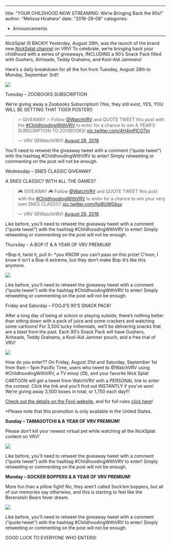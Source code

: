 
---
title: "YOUR CHILDHOOD NOW STREAMING: We’re Bringing Back the 90s!"
author: "Melissa Hirahara"
date: "2018-29-08"
categories:
- Announcements
---

NickSplat IS BACK!!! Yesterday, August 28th, was the launch of the brand new[ NickSplat channel](https://vrv.co/nicksplat) on VRV! To celebrate, we&#8217;re bringing back your childhood with a series of giveaways, INCLUDING a 90&#8217;s Snack Pack filled with Gushers, Airheads, Teddy Grahams, and Kool-Aid Jammers!

Here’s a daily breakdown for all the fun from Tuesday, August 28th to Monday, September 3rd!!

![](https://i1.wp.com/vrvblog.co/wp-content/uploads/2018/08/Childhooding-Giveaway-Calendar-16_9-1.png?resize=1170%2C658&#038;ssl=1)

Tuesday &#8211; ZOOBOOKS SUBSCRIPTION

We&#8217;re giving away a Zoobooks Subscription! (Yes, they still exist, YES, YOU WILL BE GETTING THAT TIGER POSTER!)

> 🔥 GIVEAWAY 🔥 Follow [@WatchVRV](https://twitter.com/WatchVRV?ref_src=twsrc%5Etfw) and QUOTE TWEET this post with the [#ChildhoodingWithVRV](https://twitter.com/hashtag/ChildhoodingWithVRV?src=hash&amp;ref_src=twsrc%5Etfw) to enter for a chance to win A YEAR&#8217;S SUBSCRIPTION TO ZOOBOOKS! [pic.twitter.com/4H4mPICOTm](https://t.co/4H4mPICOTm)
> 
> — VRV (@WatchVRV) [August 28, 2018](https://twitter.com/WatchVRV/status/1034567398802698242?ref_src=twsrc%5Etfw)

You&#8217;ll need to retweet the giveaway tweet with a comment (&#8220;quote tweet&#8221;) with the hashtag #ChildhoodingWithVRV to enter! Simply retweeting or commenting on the post will not be enough.

Wednesday &#8211; SNES CLASSIC GIVEAWAY

A SNES CLASSIC? WITH ALL THE GAMES?

> 🎮 GIVEAWAY 🎮 Follow [@WatchVRV](https://twitter.com/WatchVRV?ref_src=twsrc%5Etfw) and QUOTE TWEET this post with the [#ChildhoodingWithVRV](https://twitter.com/hashtag/ChildhoodingWithVRV?src=hash&amp;ref_src=twsrc%5Etfw) to enter for a chance to win your very own SNES CLASSIC! [pic.twitter.com/fgiBUWGbsx](https://t.co/fgiBUWGbsx)
> 
> — VRV (@WatchVRV) [August 29, 2018](https://twitter.com/WatchVRV/status/1034893450406178817?ref_src=twsrc%5Etfw)

Like before, you&#8217;ll need to retweet the giveaway tweet with a comment (&#8220;quote tweet&#8221;) with the hashtag #ChildhoodingWithVRV to enter! Simply retweeting or commenting on the post will not be enough.

Thursday &#8211; A BOP IT & A YEAR OF VRV PREMIUM!

*Bop it, twist it, pull it&#8211; *you KNOW you can&#8217;t pass on this prize! C&#8217;mon, I know it isn&#8217;t a Bop-It extreme, but they don&#8217;t make Bop-It&#8217;s like this anymore.

![](https://i2.wp.com/vrvblog.co/wp-content/uploads/2018/08/il_fullxfull.1143636323_6erb.jpg?resize=1170%2C693&#038;ssl=1)

Like before, you&#8217;ll need to retweet the giveaway tweet with a comment (&#8220;quote tweet&#8221;) with the hashtag #ChildhoodingWithVRV to enter! Simply retweeting or commenting on the post will not be enough.

Friday and Saturday &#8211; FOOJI&#8217;S 90’S SNACK PACK!

After a long day of being at school or playing outside, there&#8217;s nothing better than sitting down with a pack of juice and some crackers and watching some cartoons! For 3,500 lucky millennials, we&#8217;ll be delivering snacks that are a blast from the past. Each 90&#8217;s Snack Pack will have Gushers, Airheads, Teddy Grahams, a Kool-Aid Jammer pouch, and a free trial of VRV!

![](https://i0.wp.com/vrvblog.co/wp-content/uploads/2018/08/Get-Your-Snack-On-16_9.png?resize=1170%2C658&#038;ssl=1)

How do you enter?? On Friday, August 31st and Saturday, September 1st from 9am &#8211; 5pm Pacific Time, users who tweet to @WatchVRV using #ChildhoodingWithVRV, a TV emoji (📺), and your favorite Nick Splat CARTOON will get a tweet from WatchVRV with a PERSONAL link to enter the contest. Click the link and you&#8217;ll find out INSTANTLY if you&#8217;ve won! We&#8217;re giving away 3,500 boxes in total, or 1,750 each day!!!

[Check out the details on the Fooji website](https://90s-nostalgia-kits.fooji.com/), and for full rules [click here](https://90s-nostalgia-kits.fooji.com/?#rules)!

*Please note that this promotion is only available in the United States.

**Sunday &#8211; TAMAGOTCHI & A YEAR OF VRV PREMIUM!**

Please don&#8217;t kill your newest virtual pet while watching all the NickSplat content on VRV!

![](https://i2.wp.com/vrvblog.co/wp-content/uploads/2018/08/Tamagotchi_0124_ubt.jpeg?resize=331%2C313&#038;ssl=1)

Like before, you&#8217;ll need to retweet the giveaway tweet with a comment (&#8220;quote tweet&#8221;) with the hashtag #ChildhoodingWithVRV to enter! Simply retweeting or commenting on the post will not be enough.

**Monday &#8211; SOCKER BOPPERS & A YEAR OF VRV PREMIUM!**

More fun than a pillow fight! No, they aren&#8217;t called Sock&#8217;em boppers, but all of our memories say otherwise, and this is starting to feel like the Berenstein Bears fever dream.

![](https://i1.wp.com/vrvblog.co/wp-content/uploads/2018/08/81djBRErRL._SL1500_.jpg?resize=423%2C384&#038;ssl=1)

Like before, you&#8217;ll need to retweet the giveaway tweet with a comment (&#8220;quote tweet&#8221;) with the hashtag #ChildhoodingWithVRV to enter! Simply retweeting or commenting on the post will not be enough.

GOOD LUCK TO EVERYONE WHO ENTERS!
